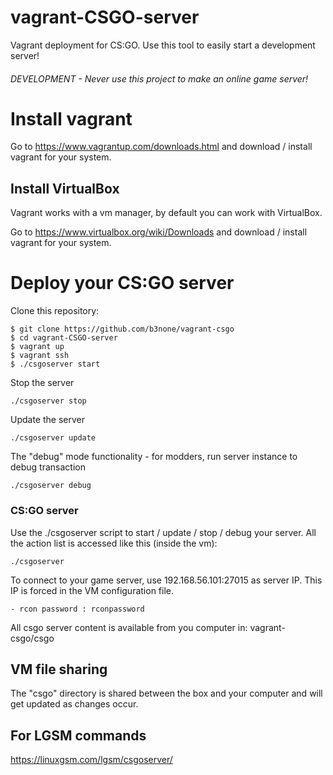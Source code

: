# vagrant-CSGO-server
Vagrant deployment for CS:GO.
Use this tool to easily start a development server!

###### DEVELOPMENT - Never use this project to make an online game server!

# Install vagrant

Go to https://www.vagrantup.com/downloads.html and download / install vagrant for your system.

## Install VirtualBox

Vagrant works with a vm manager, by default you can work with VirtualBox.

Go to  https://www.virtualbox.org/wiki/Downloads and download / install vagrant for your system.

# Deploy your CS:GO server

Clone this repository:

	$ git clone https://github.com/b3none/vagrant-csgo
	$ cd vagrant-CSGO-server
	$ vagrant up
	$ vagrant ssh
	$ ./csgoserver start

Stop the server

	./csgoserver stop

Update the server

	./csgoserver update

The "debug" mode functionality - for modders, run server instance to debug transaction

	./csgoserver debug

### CS:GO server

Use the ./csgoserver script to start / update / stop / debug your server.
All the action list is accessed like this (inside the vm):
	
	./csgoserver
	
To connect to your game server, use 192.168.56.101:27015 as server IP.
This IP is forced in the VM configuration file.

	- rcon password : rconpassword

All csgo server content is available from you computer in: vagrant-csgo/csgo
	
## VM file sharing
	
The "csgo" directory is shared between the box and your computer and will get updated as changes occur.

## For LGSM commands

https://linuxgsm.com/lgsm/csgoserver/

